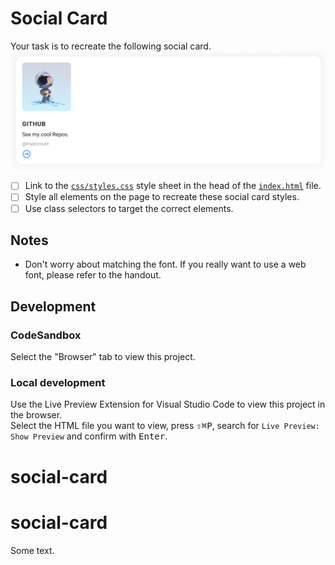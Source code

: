 # Social Card

Your task is to recreate the following social card.
![social card example](./assets/social-card.png)

- [ ] Link to the [`css/styles.css`](./css/styles.css) style sheet in the head of the [`index.html`](./index.html) file.
- [ ] Style all elements on the page to recreate these social card styles.
- [ ] Use class selectors to target the correct elements.

## Notes

- Don't worry about matching the font. If you really want to use a web font, please refer to the handout.

## Development

### CodeSandbox

Select the "Browser" tab to view this project.

### Local development

Use the Live Preview Extension for Visual Studio Code to view this project in the browser.  
Select the HTML file you want to view, press <kbd>⇧</kbd><kbd>⌘</kbd><kbd>P</kbd>, search for `Live Preview: Show Preview` and confirm with <kbd>Enter</kbd>.

# social-card

# social-card

Some text.
